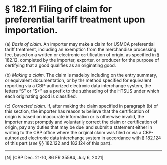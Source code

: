 # § 182.11   Filing of claim for preferential tariff treatment upon importation.

(a) *Basis of claim.* An importer may make a claim for USMCA preferential tariff treatment, including an exemption from the merchandise processing fee, based on a written or electronic certification of origin, as specified in § 182.12, completed by the importer, exporter, or producer for the purpose of certifying that a good qualifies as an originating good.


(b) *Making a claim.* The claim is made by including on the entry summary, or equivalent documentation, or by the method specified for equivalent reporting via a CBP-authorized electronic data interchange system, the letters “S” or “S+” as a prefix to the subheading of the HTSUS under which each originating good is classified.


(c) *Corrected claim.* If, after making the claim specified in paragraph (b) of this section, the importer has reason to believe that the certification of origin is based on inaccurate information or is otherwise invalid, the importer must promptly and voluntarily correct the claim or certification of origin, pay any duties that may be due, and submit a statement either in writing to the CBP office where the original claim was filed or via a CBP-authorized electronic data interchange system in accordance with § 182.124 of this part (*see* §§ 182.122 and 182.124 of this part).



---

[N] [CBP Dec. 21-10, 86 FR 35584, July 6, 2021]






